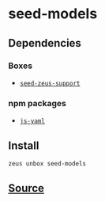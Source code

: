 
seed-models
====================







## Dependencies
### Boxes
* [`seed-zeus-support`](seed-zeus-support.md)
### npm packages
* [`js-yaml`](http://npmjs.com/package/js-yaml)


## Install
```bash
zeus unbox seed-models
```













## [Source](https://github.com/liquidapps-io/zeus-sdk/tree/master/boxes/groups/seeds/seed-models)